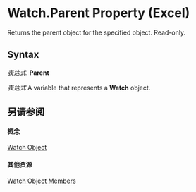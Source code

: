 
# Watch.Parent Property (Excel)

Returns the parent object for the specified object. Read-only.


## Syntax

 _表达式_. **Parent**

 _表达式_ A variable that represents a **Watch** object.


## 另请参阅


#### 概念


[Watch Object](21b84863-55a8-e942-1941-bbe81ec3c7e2.md)
#### 其他资源


[Watch Object Members](http://msdn.microsoft.com/library/c133b6d5-f147-458b-0d4e-12b6d015e64c%28Office.15%29.aspx)